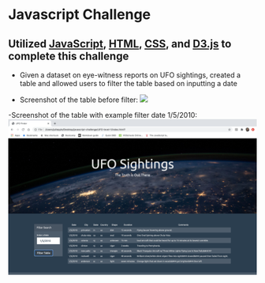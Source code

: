 # Javascript Challenge
## Utilized [JavaScript](https://javascript.info/js), [HTML](https://www.w3schools.com/html/html_intro.asp), [CSS](https://www.w3schools.com/css/), and [D3.js](https://d3js.org/) to complete this challenge
- Given a dataset on eye-witness reports on UFO sightings, created a table and allowed users to filter the table based on inputting a date

- Screenshot of the table before filter:
![](https://github.com/drjulie2105/javascript-challenge/blob/jp/UFO-level-1/static/images/UFO_screenshot.png)

-Screenshot of the table with example filter date 1/5/2010:
![](https://github.com/drjulie2105/javascript-challenge/blob/jp/UFO-level-1/static/images/UFO_datasearch_screenshot.png)


